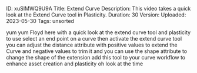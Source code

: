 ID: xuSIMWQ9U9A
Title: Extend Curve
Description: This video takes a quick look at the Extend Curve tool in Plasticity.
Duration: 30
Version: 
Uploaded: 2023-05-30
Tags: unsorted

yum yum Floyd here with a quick look at
the extend curve tool and plasticity to
use select an end point on a curve then
activate the extend curve tool you can
adjust the distance attribute with
positive values to extend the Curve and
negative values to trim it
and you can use the shape attribute to
change the shape of the extension
add this tool to your curve workflow to
enhance asset creation and plasticity
oh look at the time
